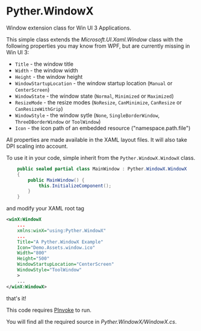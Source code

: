 # Pyther.WindowX

Window extension class for Win UI 3 Applications.

This simple class extends the _Microsoft.UI.Xaml.Window_ class with the following properties you may know from WPF, but are currently missing in Win UI 3:

 - `Title` - the window title
 - `Width` - the window width
 - `Height` - the window height
 - `WindowStartupLocation` - the window startup location (`Manual` or `CenterScreen`)
 - `WindowState` - the window state (`Normal`, `Minimized` or `Maximized`)
 - `ResizeMode` - the resize modes (`NoResize`, `CanMinimize`, `CanResize` or `CanResizeWithGrip`)
 - `WindowStyle` - the window sytle (`None`, `SingleBorderWindow`, `ThreeDBorderWindow` or `ToolWindow`)
 - `Icon` - the icon path of an embedded resource ("namespace.path.file")

All properties are made available in the XAML layout files. It will also take DPI scaling into account.

To use it in your code, simple inherit from the `Pyther.WindowX.WindowX` class.

```cs
    public sealed partial class MainWindow : Pyther.WindowX.WindowX
    {
        public MainWindow() {
            this.InitializeComponent();
        }
    }
```

and modify your XAML root tag
```xml
<winX:WindowX
    ...
    xmlns:winX="using:Pyther.WindowX"
    ...
    Title="A Pyther.WindowX Example"
    Icon="Demo.Assets.window.ico"
    Width="800"
    Height="500"
    WindowStartupLocation="CenterScreen"
    WindowStyle="ToolWindow"
    >
    ...
</winX:WindowX>
```

that's it!

This code requires [PInvoke](https://github.com/dotnet/pinvoke) to run.

You will find all the required source in _Pyther.WindowX/WindowX.cs_.

